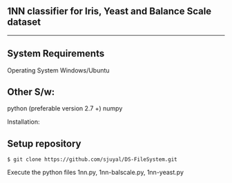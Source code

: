 1NN classifier for Iris, Yeast and Balance Scale dataset 
--------------------
--------------------

System Requirements
-------------------

Operating System
Windows/Ubuntu 

Other S/w:
------------------
python (preferable version 2.7 +)
numpy

Installation:

Setup repository
------------------
    $ git clone https://github.com/sjuyal/DS-FileSystem.git

Execute the python files 1nn.py, 1nn-balscale.py, 1nn-yeast.py
